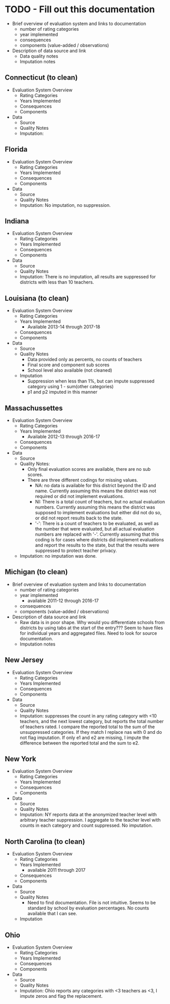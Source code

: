 # TODO - Fill out this documentation
* Brief overview of evaluation system and links to documentation
    + number of rating categories
    + year implemented 
    + consequences
    + components (value-added / observations)
* Description of data source and link
    + Data quality notes
    + Imputation notes

## Connecticut (to clean)
* Evaluation System Overview
    + Rating Categories
    + Years Implemented
    + Consequences
    + Components
* Data 
    + Source
    + Quality Notes
    + Imputation: 


## Florida
* Evaluation System Overview
    + Rating Categories
    + Years Implemented
    + Consequences
    + Components
* Data 
    + Source
    + Quality Notes
    + Imputation: No imputation, no suppression.

## Indiana
* Evaluation System Overview
    + Rating Categories
    + Years Implemented
    + Consequences
    + Components
* Data 
    + Source
    + Quality Notes
    + Imputation: There is no imputation, all results are suppressed for districts with less than 10 teachers. 

## Louisiana (to clean)
* Evaluation System Overview
    + Rating Categories
    + Years Implemented
        - Available 2013-14 through 2017-18
    + Consequences
    + Components
* Data 
    + Source
    + Quality Notes
        - Data provided only as percents, no counts of teachers
        - Final score and component sub scores
        - School level also available (not cleaned)
    + Imputation
        - Suppression when less than 1%, but can impute suppressed category using 1 - sum(other categories)
        - p1 and p2 imputed in this manner
    
## Massachussettes
* Evaluation System Overview
    + Rating Categories
    + Years Implemented
        - Available 2012-13 through 2016-17
    + Consequences
    + Components
* Data 
    + Source
    + Quality Notes: 
        - Only final evaluation scores are available, there are no sub scores. 
        - There are three different codings for missing values.
            - NA: no data is available for this district beyond the ID and name. Currently assuming this means the district was not required or did not implement evaluations. 
            - NI: There is a total count of teachers, but no actual evaluation numbers. Currently assuming this means the district was supposed to implement evaluations but either did not do so, or did not report results back to the state. 
            - '-': There is a count of teachers to be evaluated, as well as the number that were evaluated, but all actual evaluation numbers are replaced with '-'. Currently assuming that this coding is for cases where districts did implement evaluations and report the results to the state, but that the results were suppressed to protect teacher privacy.
    + Imputation: no imputation was done. 

## Michigan (to clean)
* Brief overview of evaluation system and links to documentation
    + number of rating categories
    + year implemented 
        - available 2011-12 through 2016-17
    + consequences
    + components (value-added / observations)
* Description of data source and link
    + Raw data is in poor shape. Why would you differentiate schools from districts by using tabs at the start of the entry??? Seem to have files for individual years and aggregated files. Need to look for source documentation. 
    + Imputation notes

## New Jersey
* Evaluation System Overview
    + Rating Categories
    + Years Implemented
    + Consequences
    + Components
* Data 
    + Source
    + Quality Notes
    + Imputation: suppresses the count in any rating category with <10 teachers, and the next lowest category, but reports the total number of teachers rated. I compare the reported total to the sum of the unsuppressed categories. If they match I replace nas with 0 and do not flag imputation. If only e1 and e2 are missing, I impute the difference between the reported total and the sum to e2.
    
## New York
* Evaluation System Overview
    + Rating Categories
    + Years Implemented
    + Consequences
    + Components
* Data 
    + Source
    + Quality Notes
    + Imputation: NY reports data at the anonymized teacher level with arbitrary teacher suppression. I aggregate to the teacher level with counts in each category and count suppressed. No imputation.

## North Carolina (to clean)
* Evaluation System Overview
    + Rating Categories
    + Years Implemented
        - available 2011 through 2017
    + Consequences
    + Components
* Data 
    + Source
    + Quality Notes
        - Need to find documentation. File is not intuitive. Seems to be standard by school by evaluation percentages. No counts available that I can see. 
    + Imputation
    
## Ohio
* Evaluation System Overview
    + Rating Categories
    + Years Implemented
    + Consequences
    + Components
* Data 
    + Source
    + Quality Notes
    + Imputation: Ohio reports any categories with <3 teachers as <3, I impute zeros and flag the replacement. 
